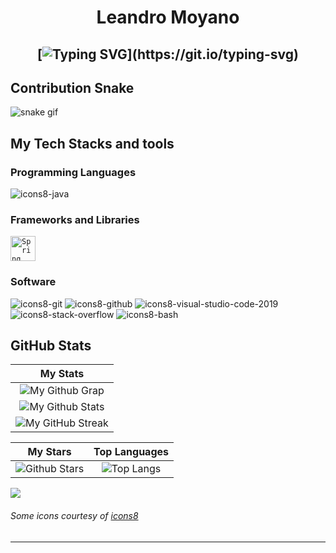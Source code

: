 <h1 align="center">
Leandro Moyano

  
  <h2 align="center">
    
[![Typing SVG](https://readme-typing-svg.herokuapp.com?duration=3000&center=true&width=450&lines=Welcome+to+my+Github+page!;I'm+Leandro+Moyano;I'm+a+student+in+Tucumán,+Argentina.;Always+looking+for+knowledge!)](https://git.io/typing-svg)


## Contribution Snake 
![snake gif](https://github.com/null3000/null3000/blob/output/github-contribution-grid-snake.svg)

## My Tech Stacks and tools

### Programming Languages

<p>
  



![icons8-java](https://user-images.githubusercontent.com/76852813/172716937-4574740e-2d2e-4326-af3b-4a42bad058c1.svg)




### Frameworks and Libraries

<p>

<a>
	<code><img src="https://github.com/oHTGo/oHTGo/blob/main/images/spring.svg" alt="Spring" height="40"/></code>
</a>


### Software

<p>
	
![icons8-git](https://user-images.githubusercontent.com/76852813/172722126-2495793f-c4f3-43cc-bfb2-14e1d6f4d3a2.svg)
![icons8-github](https://user-images.githubusercontent.com/76852813/172732353-d8b662eb-8f1c-453a-82f4-00132b440aaa.svg)
![icons8-visual-studio-code-2019](https://user-images.githubusercontent.com/76852813/172722742-4c84455a-830a-4f69-8dcd-ac9437e52251.svg)
![icons8-stack-overflow](https://user-images.githubusercontent.com/76852813/172722286-8f3ffc2b-593a-4670-9e9f-c77154f6763c.svg)
![icons8-bash](https://user-images.githubusercontent.com/76852813/172722833-c1dafe34-7340-4220-a115-81dce56b1746.svg)







	
## GitHub Stats


|                                                                     My Stats	                                                                         |
|:------------------------------------------------------------------------------------------------------------------------------------------------------:|
| ![My Github Grap](https://activity-graph.herokuapp.com/graph?username=leomoyano1&theme=react-dark&hide_border=true&area=true) |
| ![My Github Stats](https://github-readme-stats.vercel.app/api?username=leomoyano1&show_icons=true&theme=algolia)              | 
| ![My GitHub Streak](https://github-readme-streak-stats.herokuapp.com/?user=leomoyano1&theme=algolia)                    | 
    

|                                                                                                      My Stars                                                                                                       |                                                           Top Languages                                                           |      
|:-------------------------------------------------------------------------------------------------------------------------------------------------------------------------------------------------------------------------:|:---------------------------------------------------------------------------------------------------------------------------------:|
| ![Github Stars](https://github-readme-stats.vercel.app/api?username=leomoyano1&show_icons=true&locale=en&count_private=true&hide_rank=true&custom_title=My%20GitHub%20Stats&disable_animations=false&theme=algolia)| ![Top Langs](https://github-readme-stats.vercel.app/api/top-langs/?username=null3000&langs_count=8&theme=algolia)
	
![](https://komarev.com/ghpvc/?username=leomoyano1&style=flat-square)

###### Some icons courtesy of [icons8](https://icons8.com/)

------
